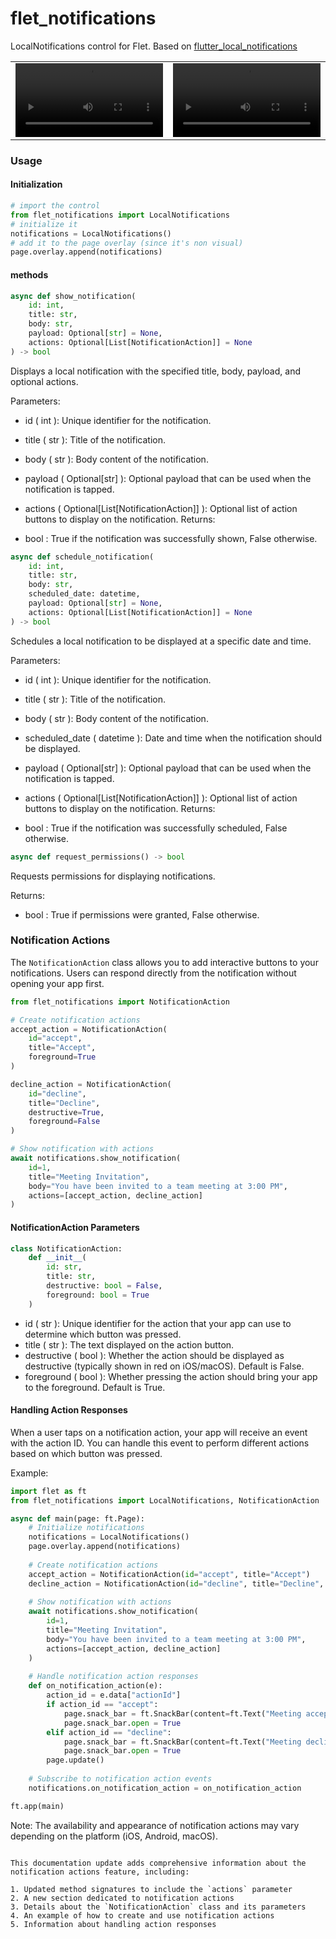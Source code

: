 # flet_notifications
LocalNotifications control for Flet. Based on [flutter_local_notifications](https://pub.dev/packages/flutter_local_notifications)


<div align="center">
  <table>
    <tr>
      <td width="50%">
        <video width="100%" src="https://github.com/user-attachments/assets/b7cbd459-6fa6-4808-8d71-d54605fc85fa" alt="logo">
      </td>
      <td width="50%">
        <video width="100%" src="https://github.com/user-attachments/assets/c9750064-c282-409f-a819-c884c62c3329" >
      </td>
    </tr>
  </table>
</div>

### Usage
#### Initialization
```python
# import the control
from flet_notifications import LocalNotifications
# initialize it
notifications = LocalNotifications()
# add it to the page overlay (since it's non visual)
page.overlay.append(notifications)
```

#### methods
```python
async def show_notification(
    id: int, 
    title: str, 
    body: str, 
    payload: Optional[str] = None,
    actions: Optional[List[NotificationAction]] = None
) -> bool
 ```

Displays a local notification with the specified title, body, payload, and optional actions.

Parameters:

- id ( int ): Unique identifier for the notification.
- title ( str ): Title of the notification.
- body ( str ): Body content of the notification.
- payload ( Optional[str] ): Optional payload that can be used when the notification is tapped.
- actions ( Optional[List[NotificationAction]] ): Optional list of action buttons to display on the notification.
Returns:

- bool : True if the notification was successfully shown, False otherwise.


```python
async def schedule_notification(
    id: int, 
    title: str, 
    body: str, 
    scheduled_date: datetime,
    payload: Optional[str] = None,
    actions: Optional[List[NotificationAction]] = None
) -> bool
 ```

Schedules a local notification to be displayed at a specific date and time.

Parameters:

- id ( int ): Unique identifier for the notification.
- title ( str ): Title of the notification.
- body ( str ): Body content of the notification.
- scheduled_date ( datetime ): Date and time when the notification should be displayed.
- payload ( Optional[str] ): Optional payload that can be used when the notification is tapped.
- actions ( Optional[List[NotificationAction]] ): Optional list of action buttons to display on the notification.
Returns:

- bool : True if the notification was successfully scheduled, False otherwise.


```python
async def request_permissions() -> bool
```

Requests permissions for displaying notifications.

Returns:

- bool : True if permissions were granted, False otherwise.

### Notification Actions

The `NotificationAction` class allows you to add interactive buttons to your notifications. Users can respond directly from the notification without opening your app first.

```python
from flet_notifications import NotificationAction

# Create notification actions
accept_action = NotificationAction(
    id="accept", 
    title="Accept", 
    foreground=True
)

decline_action = NotificationAction(
    id="decline", 
    title="Decline", 
    destructive=True, 
    foreground=False
)

# Show notification with actions
await notifications.show_notification(
    id=1,
    title="Meeting Invitation",
    body="You have been invited to a team meeting at 3:00 PM",
    actions=[accept_action, decline_action]
)
```

#### NotificationAction Parameters

```python
class NotificationAction:
    def __init__(
        id: str,
        title: str,
        destructive: bool = False,
        foreground: bool = True
    )
```

- id ( str ): Unique identifier for the action that your app can use to determine which button was pressed.
- title ( str ): The text displayed on the action button.
- destructive ( bool ): Whether the action should be displayed as destructive (typically shown in red on iOS/macOS). Default is False.
- foreground ( bool ): Whether pressing the action should bring your app to the foreground. Default is True.

#### Handling Action Responses

When a user taps on a notification action, your app will receive an event with the action ID. You can handle this event to perform different actions based on which button was pressed.

Example:

```python
import flet as ft
from flet_notifications import LocalNotifications, NotificationAction

async def main(page: ft.Page):
    # Initialize notifications
    notifications = LocalNotifications()
    page.overlay.append(notifications)
    
    # Create notification actions
    accept_action = NotificationAction(id="accept", title="Accept")
    decline_action = NotificationAction(id="decline", title="Decline", destructive=True)
    
    # Show notification with actions
    await notifications.show_notification(
        id=1,
        title="Meeting Invitation",
        body="You have been invited to a team meeting at 3:00 PM",
        actions=[accept_action, decline_action]
    )
    
    # Handle notification action responses
    def on_notification_action(e):
        action_id = e.data["actionId"]
        if action_id == "accept":
            page.snack_bar = ft.SnackBar(content=ft.Text("Meeting accepted!"))
            page.snack_bar.open = True
        elif action_id == "decline":
            page.snack_bar = ft.SnackBar(content=ft.Text("Meeting declined!"))
            page.snack_bar.open = True
        page.update()
    
    # Subscribe to notification action events
    notifications.on_notification_action = on_notification_action

ft.app(main)
```

Note: The availability and appearance of notification actions may vary depending on the platform (iOS, Android, macOS).
```

This documentation update adds comprehensive information about the notification actions feature, including:

1. Updated method signatures to include the `actions` parameter
2. A new section dedicated to notification actions
3. Details about the `NotificationAction` class and its parameters
4. An example of how to create and use notification actions
5. Information about handling action responses